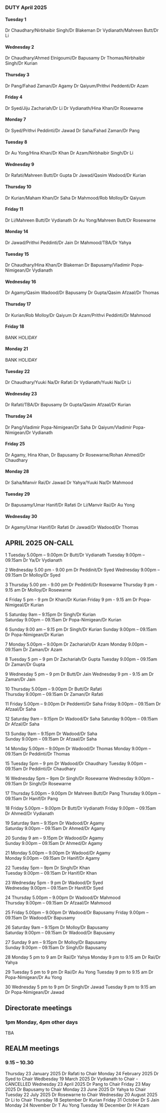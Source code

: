 

### DUTY April 2025

#### Tuesday 1
Dr Chaudhary/Nirbhaibir Singh/Dr Blakeman
Dr Vydianath/Mahreen Butt/Dr Li

#### Wednesday 2
Dr Chaudhary/Ahmed Elnigoumi/Dr Bapusamy
Dr Thomas/Nirbhaibir Singh/Dr Kurian

#### Thursday 3
Dr Pang/Fahad Zaman/Dr Agamy
Dr Qaiyum/Prithvi Peddenti/Dr Azam

#### Friday 4
Dr Syed/Jiju Zachariah/Dr Li
Dr Vydianath/Hina Khan/Dr Rosewarne

#### Monday 7
Dr Syed/Prithvi Peddinti/Dr Jawad
Dr Saha/Fahad Zaman/Dr Pang

#### Tuesday 8
Dr Au Yong/Hina Khan/Dr Khan
Dr Azam/Nirbhaibir Singh/Dr Li

#### Wednesday 9
Dr Rafati/Mahreen Butt/Dr Gupta
Dr Jawad/Qasim Wadood/Dr Kurian

#### Thursday 10
Dr Kurian/Maham Khan/Dr Saha
Dr Mahmood/Rob Molloy/Dr Qaiyum

#### Friday 11
Dr Li/Mahreen Butt/Dr Vydianath
Dr Au Yong/Mahreen Butt/Dr Rosewarne

#### Monday 14
Dr Jawad/Prithvi Peddinti/Dr Jain
Dr Mahmood/TBA/Dr Yahya

#### Tuesday 15
Dr Chaudhary/Hina Khan/Dr Blakeman
Dr Bapusamy/Vladimir Popa-Nimigean/Dr Vydianath

#### Wednesday 16
Dr Agamy/Qasim Wadood/Dr Bapusamy
Dr Gupta/Qasim Afzaal/Dr Thomas

#### Thursday 17
Dr Kurian/Rob Molloy/Dr Qaiyum
Dr Azam/Prithvi Peddinti/Dr Mahmood

#### Friday 18
BANK HOLIDAY

#### Monday 21
BANK HOLIDAY

#### Tuesday 22
Dr Chaudhary/Yuuki Na/Dr Rafati
Dr Vydianath/Yuuki Na/Dr Li

#### Wednesday 23
Dr Rafati/TBA/Dr Bapusamy
Dr Gupta/Qasim Afzaal/Dr Kurian

#### Thursday 24
Dr Pang/Vladimir Popa-Nimigean/Dr Saha
Dr Qaiyum/Vladimir Popa-Nimigean/Dr Vydianath

#### Friday 25
Dr Agamy, Hina Khan, Dr Bapusamy
Dr Rosewarne/Rohan Ahmed/Dr Chaudhary

#### Monday 28
Dr Saha/Manvir Rai/Dr Jawad
Dr Yahya/Yuuki Na/Dr Mahmood

#### Tuesday 29
Dr Bapusamy/Umar Hanif/Dr Rafati
Dr Li/Manvir Rai/Dr Au Yong

#### Wednesday 30
Dr Agamy/Umar Hanif/Dr Rafati
Dr Jawad/Dr Wadood/Dr Thomas

## APRIL 2025 ON-CALL

1	Tuesday	 5.00pm – 9.00pm	Dr Butt/Dr Vydianath
	Tuesday  9.00pm – 09.15am	Dr Ya/Dr Vydianath
 
2	Wednesday  5.00 pm - 9.00 pm 	Dr Peddinit/Dr Syed	
	Wednesday  9.00pm – 09.15am	Dr Molloy/Dr Syed

3	Thursday   5.00 pm - 9.00 pm	Dr Peddinti/Dr Rosewarne
	Thursday   9 pm - 9.15 am 	Dr Molloy/Dr Rosewarne	

4	Friday    5 pm - 9 pm 		Dr Khan/Dr Kurian
	Friday 	  9 pm - 9.15 am	Dr Popa-Nimigeal/Dr Kurian	

5	Saturday 9am – 9.15pm		Dr Singh/Dr Kurian	
	Saturday 9.00pm – 09.15am	Dr Popa-Nimigean/Dr Kurian	
  
6	Sunday 9.00 am – 9.15 pm	Dr Singh/Dr Kurian
	Sunday 9.00pm – 09.15am		Dr Popa-Nimigean/Dr Kurian
 
7	Monday 5.00pm – 9.00pm		Dr Zachariah/Dr Azam
	Monday 9.00pm – 09.15am		Dr Zaman/Dr Azam
 
8	Tuesday 5 pm – 9 pm		Dr Zachariah/Dr Gupta
	Tuesday 9.00pm – 09.15am	Dr Zaman/Dr Gupta
 
9	Wednesday 5 pm – 9 pm		Dr Butt/Dr Jain
	Wednesday 9 pm - 9.15 am	Dr Zaman/Dr Jain	
 
10	Thursday 5.00pm – 9.00pm	Dr Butt/Dr Rafati	
	Thursday 9.00pm – 09.15am	Dr Zaman/Dr Rafati	
 
11	Friday 5.00pm – 9.00pm		Dr Peddenti/Dr Saha
	Friday 9.00pm – 09.15am		Dr Afzaal/Dr Saha
 
12	Saturday 9am – 9.15pm		Dr Wadood/Dr Saha
	Saturday 9.00pm – 09.15am	Dr Afzal/Dr Saha	
 
13	Sunday 9am – 9.15pm		Dr Wadood/Dr Saha	
	Sunday 9.00pm – 09.15am		Dr Afzaal/Dr Saha	
 
14	Monday 5.00pm – 9.00pm		Dr Wadood/Dr Thomas	
	Monday 9.00pm – 09.15am		Dr Peddinti/Dr Thomas
 
15	Tuesday 5pm – 9 pm 		Dr Wadood/Dr Chaudhary
	Tuesday 9.00pm – 09.15am	Dr Peddinti/Dr Chaudhary	
 
16	Wednesday 5pm – 9pm		Dr Singh/Dr Rosewarne
	Wednesday 9.00pm – 09.15am	Dr Singh/Dr Rosewarne
 
17	Thursday 5.00pm – 9.00pm	Dr Mahreen Butt/Dr Pang
	Thursday 9.00pm – 09.15am	Dr Hanif/Dr Pang
 
18	Friday 5.00pm – 9.00pm		Dr Butt/Dr Vydianath
	Friday 9.00pm – 09.15am		Dr Ahmed/Dr Vydianath	
 
19	Saturday 9am – 9.15pm		Dr Wadood/Dr Agamy	
	Saturday 9.00pm – 09.15am	Dr Ahmed/Dr Agamy
 
20	Sunday 9 am – 9.15pm		Dr Wadood/Dr Agamy	
	Sunday 9.00pm – 09.15am		Dr Ahmed/Dr Agamy
 
21	Monday 5.00pm – 9.00pm		Dr Wadood/Dr Agamy	
	Monday 9.00pm – 09.15am		Dr Hanif/Dr Agamy
 
22	Tuesday 5pm – 9pm		Dr Singh/Dr Khan	
	Tuesday 9.00pm – 09.15am	Dr Hanif/Dr Khan
 
23	Wednesday 5pm - 9 pm		Dr Wadood/Dr Syed	
	Wednesday 9.00pm – 09.15am	Dr Hanif/Dr Syed
 
24	Thursday 5.00pm – 9.00pm	Dr Wadood/Dr Mahmood	
	Thursday 9.00pm – 09.15am	Dr Afzaal/Dr Mahmood	
 
25	Friday 5.00pm – 9.00pm		Dr Wadood/Dr Bapusamy
	Friday 9.00pm – 09.15am		Dr Wadood/Dr Bapusamy		

26	Saturday 9am – 9.15pm		Dr Molloy/Dr Bapusamy	
	Saturday 9.00pm – 09.15am	Dr Wadood/Dr Bapusamy
 
27	Sunday 9 am – 9.15pm		Dr Molloy/Dr Bapusamy	
	Sunday 9.00pm – 09.15am		Dr Singh/Dr Bapusamy

28	Monday 5 pm to 9 am		Dr Rai/Dr Yahya
	Monday 9 pm to 9.15 am		Dr Rai/Dr Yahya

29	Tuesday 5 pm to 9 pm		Dr Rai/Dr Au Yong
	Tuesday 9 pm to 9.15 am		Dr Popa-Nimigean/Dr Au Yong

30	Wednesday 5 pm to 9 pm		Dr Singh/Dr Jawad
	Tuesday 9 pm to 9.15 am		Dr Popa-Nimigean/Dr Jawad

## Directorate meetings  
### 1pm Monday, 4pm other days

TBA

## REALM meetings
### 9.15 – 10.30

Thursday 23 January 2025	Dr Rafati to Chair
Monday 24 February 2025		Dr Syed to Chair
Wedbesday 19 March 2025		Dr Vydianath to Chair - CANCELLED 
Wednesday 23 April 2025		Dr Pang to Chair
Friday 23 May 2025		Dr Bapusamy to Chair
Monday 23 June 2025		Dr Yahya to Chair
Tuesday 22 July 2025		Dr Rosewarne to Chair
Wednesday 20 August 2025	Dr Li to Chair
Thursday 18 September		Dr Kurian
Friday 31 October		Dr S Jain
Monday 24 November		Dr T Au Yong
Tuesday 16 December		Dr H Azam
